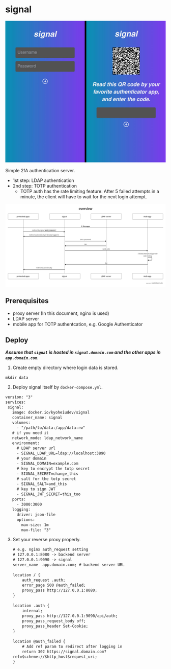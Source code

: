 # signal

![screenshot.jpg](./images/screenshot.jpg)

Simple 2fA authentication server.

- 1st step: LDAP authentication
- 2nd step: TOTP authentication
  - TOTP auth has the rate limiting feature: After 5 failed attempts in a minute, the client will have to wait for the next login attempt.

![swimlanes.png](./images/swimlanes.png)

## Prerequisites

- proxy server (In this document, nginx is used)
- LDAP server
- mobile app for TOTP authentcation, e.g. Google Authenticator

## Deploy

**_Assume that `signal` is hosted in `signal.domain.com` and the other apps in `app.domain.com`._**

1. Create empty directory where login data is stored.

```
mkdir data
```

2. Deploy signal itself by `docker-compose.yml`.

```
version: "3"
services:
 signal:
   image: docker.io/kyoheiudev/signal
   container_name: signal
   volumes:
     - "/path/to/data:/app/data:rw"
   # if you need it
   network_mode: ldap_network_name
   environment:
     # LDAP server url
     - SIGNAL_LDAP_URL=ldap://localhost:3890
     # your domain
     - SIGNAL_DOMAIN=example.com
     # key to encrypt the totp secret
     - SIGNAL_SECRET=change_this
     # salt for the totp secret
     - SIGNAL_SALT=and_this
     # key to sign JWT
     - SIGNAL_JWT_SECRET=this_too
   ports:
     - 3000:3000
   logging:
     driver: json-file
     options:
       max-size: 1m
       max-file: "3"

```

3. Set your reverse proxy properly.

   ```
   # e.g. nginx auth_request setting
   # 127.0.0.1:8080 -> backend server
   # 127.0.0.1:9090 -> signal
   server_name  app.domain.com; # backend server URL

   location / {
       auth_request .auth;
       error_page 500 @auth_failed;
       proxy_pass http://127.0.0.1:8080;
   }

   location .auth {
       internal;
       proxy_pass http://127.0.0.1:9090/api/auth;
       proxy_pass_request_body off;
       proxy_pass_header Set-Cookie;
   }

   location @auth_failed {
       # Add ref param to redirect after logging in
       return 302 https://signal.domain.com?ref=$scheme://$http_host$request_uri;
   }
   ```
